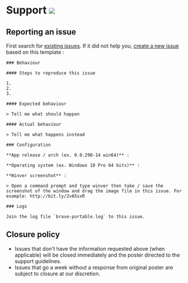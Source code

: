 # Support [![](https://isitmaintained.com/badge/resolution/portapps/brave-portable.svg)](https://isitmaintained.com/project/portapps/brave-portable)

## Reporting an issue

First search for [existing issues](https://github.com/portapps/brave-portable/issues?utf8=%E2%9C%93&q=). If it did not help you, [create a new issue](https://github.com/portapps/brave-portable/issues/new) based on this template :

```
### Behaviour

#### Steps to reproduce this issue

1.
2.
3.

#### Expected behaviour

> Tell me what should happen

#### Actual behaviour

> Tell me what happens instead

### Configuration

**App release / arch (ex. 0.0.298-14 win64)** :

**Operating system (ex. Windows 10 Pro 64 bits)** :

**Winver screenshot** :

> Open a command prompt and type winver then take / save the screenshot of the window and drag the image file in this issue. For example: http://bit.ly/2vA5sxR

### Logs

Join the log file `brave-portable.log` to this issue.
```

## Closure policy

* Issues that don't have the information requested above (when applicable) will be closed immediately and the poster directed to the support guidelines.
* Issues that go a week without a response from original poster are subject to closure at our discretion.
